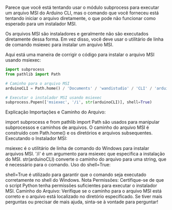 Parece que você está tentando usar o módulo subprocess para executar um arquivo MSI do Arduino CLI, mas o comando que você forneceu está tentando iniciar o arquivo diretamente, o que pode não funcionar como esperado para um instalador MSI.

Os arquivos MSI são instaladores e geralmente não são executados diretamente dessa forma. Em vez disso, você deve usar o utilitário de linha de comando msiexec para instalar um arquivo MSI.

Aqui está uma maneira de corrigir o código para instalar o arquivo MSI usando msiexec:

```python
import subprocess
from pathlib import Path

# Caminho para o arquivo MSI
arduinoCLI = Path.home() / 'Documents' / 'wandistudio' / 'CLI' / 'arduino-cli_1.0.2_Windows_64bit.msi'

# Executar o instalador MSI usando msiexec
subprocess.Popen(['msiexec', '/i', str(arduinoCLI)], shell=True)
```

Explicação
Importações e Caminho do Arquivo:

import subprocess e from pathlib import Path são usados para manipular subprocessos e caminhos de arquivos.
O caminho do arquivo MSI é construído com Path.home() e os diretórios e arquivos subsequentes.
Executando o Instalador MSI:

msiexec é o utilitário de linha de comando do Windows para instalar arquivos MSI.
'/i' é um argumento para msiexec que especifica a instalação do MSI.
str(arduinoCLI) converte o caminho do arquivo para uma string, que é necessário para o comando.
Uso do shell=True:

shell=True é utilizado para garantir que o comando seja executado corretamente no shell do Windows.
Nota
Permissões: Certifique-se de que o script Python tenha permissões suficientes para executar o instalador MSI.
Caminho do Arquivo: Verifique se o caminho para o arquivo MSI está correto e o arquivo está localizado no diretório especificado.
Se tiver mais perguntas ou precisar de mais ajuda, sinta-se à vontade para perguntar!
